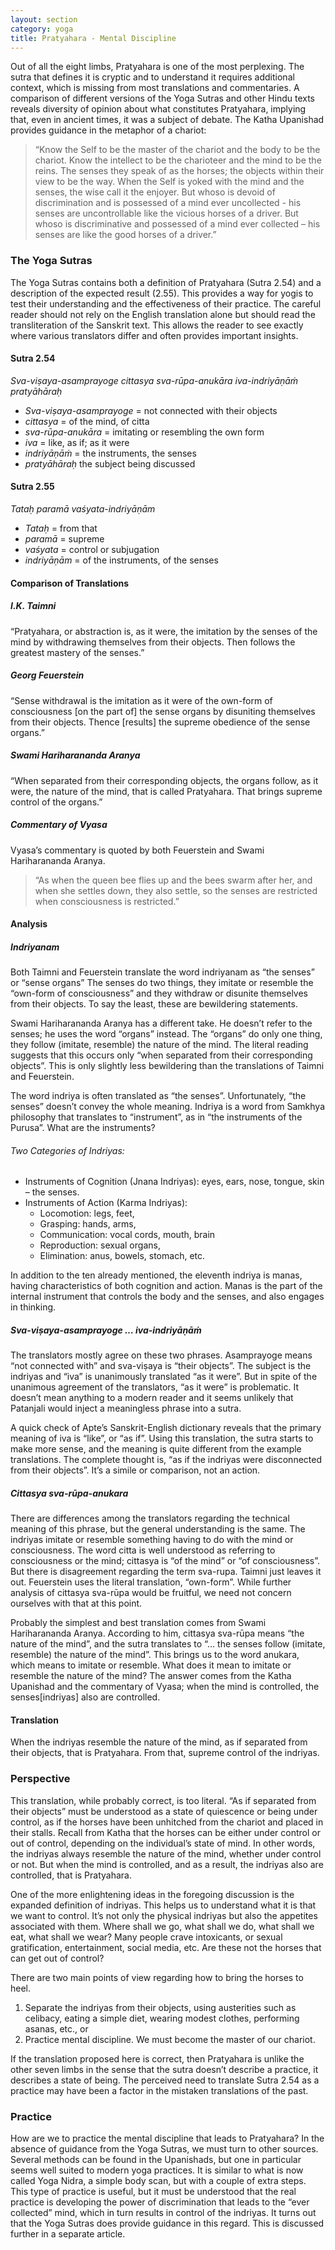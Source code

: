 ```yaml
---
layout: section
category: yoga
title: Pratyahara - Mental Discipline
---
```

Out of all the eight limbs, Pratyahara is one of the most perplexing. The sutra that defines it is cryptic and to understand it requires additional context, which is missing from most translations and commentaries. A comparison of different versions of the Yoga Sutras and other Hindu texts reveals diversity of opinion about what constitutes Pratyahara, implying that, even in ancient times, it was a subject of debate. The Katha Upanishad provides guidance in the metaphor of a chariot:  

>“Know the Self to be the master of the chariot and the body to be the chariot. Know the intellect to be the charioteer and the mind to be the reins. The senses they speak of as the horses; the objects within their view to be the way. When the Self is yoked with the mind and the senses, the wise call it the enjoyer. But whoso is devoid of discrimination and is possessed of a mind ever uncollected - his senses are uncontrollable like the vicious horses of a driver. But whoso is discriminative and possessed of a mind ever collected – his senses are like the good horses of a driver.”

### The Yoga Sutras
The Yoga Sutras contains both a definition of Pratyahara (Sutra 2.54) and a description of the expected result (2.55). This provides a way for yogis to test their understanding and the effectiveness of their practice. The careful reader should not rely on the English translation alone but should read the transliteration of the Sanskrit text. This allows the reader to see exactly where various translators differ and often provides important insights.

#### Sutra 2.54
*Sva-viṣaya-asamprayoge cittasya sva-rūpa-anukāra iva-indriyāṇāṁ pratyāhāraḥ*
- *Sva-viṣaya-asamprayoge* = not connected with their objects
- *cittasya* = of the mind, of citta
- *sva-rūpa-anukāra* = imitating or resembling the own form
- *iva* = like, as if; as it were 
- *indriyāṇāṁ* = the instruments, the senses
- *pratyāhāraḥ* the subject being discussed

#### Sutra 2.55
*Tataḥ paramā vaśyata-indriyāṇām*
- *Tataḥ* = from that
- *paramā* = supreme
- *vaśyata* = control or subjugation
- *indriyāṇām* = of the instruments, of the senses

#### Comparison of Translations
##### I.K. Taimni
“Pratyahara, or abstraction is, as it were, the imitation by the senses of the mind by withdrawing themselves from their objects.
Then follows the greatest mastery of the senses.”

##### Georg Feuerstein
“Sense withdrawal is the imitation as it were of the own-form of consciousness [on the part of] the sense organs by disuniting themselves from their objects.
Thence [results] the supreme obedience of the sense organs.”

##### Swami Hariharananda Aranya
“When separated from their corresponding objects, the organs follow, as it were, the nature of the mind, that is called Pratyahara.
That brings supreme control of the organs.”

##### Commentary of Vyasa
 Vyasa’s commentary is quoted by both Feuerstein and Swami Hariharananda Aranya.  
>“As when the queen bee flies up and the bees swarm after her, and when she settles down, they also settle, so the senses are restricted when consciousness is restricted.”

#### Analysis 
##### Indriyanam
Both Taimni and Feuerstein translate the word indriyanam as “the senses” or “sense organs” The senses do two things, they imitate or resemble the “own-form of consciousness” and they withdraw or disunite themselves from their objects. To say the least, these are bewildering statements. 

Swami Hariharananda Aranya has a different take. He doesn’t refer to the senses; he uses the word “organs” instead. The “organs” do only one thing, they follow (imitate, resemble) the nature of the mind.  The literal reading suggests that this occurs only “when separated from their corresponding objects”. This is only slightly less bewildering than the translations of Taimni and Feuerstein. 

The word indriya is often translated as “the senses”. Unfortunately, “the senses” doesn’t convey the whole meaning. Indriya is a word from Samkhya philosophy that translates to “instrument”, as in “the instruments of the Purusa”. What are the instruments?

###### Two Categories of Indriyas:
- Instruments of Cognition (Jnana Indriyas): eyes, ears, nose, tongue, skin – the senses.  
- Instruments of Action (Karma Indriyas):
    - Locomotion: legs, feet, 
    - Grasping: hands, arms, 
    - Communication: vocal cords, mouth, brain
    - Reproduction: sexual organs, 
    - Elimination: anus, bowels, stomach, etc.

In addition to the ten already mentioned, the eleventh indriya is manas, having characteristics of both cognition and action. Manas is the part of the internal instrument that controls the body and the senses, and also engages in thinking.

##### Sva-viṣaya-asamprayoge … iva-indriyāṇāṁ
The translators mostly agree on these two phrases. Asamprayoge means “not connected with” and sva-viṣaya is “their objects”. The subject is the indriyas and “iva” is unanimously translated “as it were”.  But in spite of the unanimous agreement of the translators, “as it were” is problematic. It doesn’t mean anything to a modern reader and it seems unlikely that Patanjali would inject a meaningless phrase into a sutra.

A quick check of Apte’s Sanskrit-English dictionary reveals that the primary meaning of iva is “like”, or “as if”. Using this translation, the sutra starts to make more sense, and the meaning is quite different from the example translations. The complete thought is, “as if the indriyas were disconnected from their objects”. It’s a simile or comparison, not an action. 

##### Cittasya sva-rūpa-anukara
There are differences among the translators regarding the technical meaning of this phrase, but the general understanding is the same. The indriyas imitate or resemble something having to do with the mind or consciousness. The word citta is well understood as referring to consciousness or the mind; cittasya  is “of the mind” or “of consciousness”. But there is disagreement regarding the term sva-rupa. Taimni just leaves it out. Feuerstein uses the literal translation, “own-form”. While further analysis of cittasya sva-rūpa would be fruitful, we need not concern ourselves with that at this point. 

Probably the simplest and best translation comes from Swami Hariharananda Aranya. According to him, cittasya sva-rūpa means “the nature of the mind”, and the sutra translates to “… the senses follow (imitate, resemble) the nature of the mind”.  This brings us to the word anukara,  which means to imitate or resemble. What does it mean to imitate or resemble the nature of the mind? The answer comes from the Katha Upanishad and the commentary of Vyasa; when the mind is controlled, the senses[indriyas] also are controlled. 

#### Translation
When the indriyas resemble the nature of the mind, as if separated from their objects, that is Pratyahara. From that, supreme control of the indriyas.

### Perspective 
This translation, while probably correct, is too literal. “As if separated from their objects” must be understood as a state of quiescence or being under control, as if the horses have been unhitched from the chariot and placed in their stalls. Recall from Katha that the horses can be either under control or out of control, depending on the individual’s state of mind. In other words, the indriyas always resemble the nature of the mind, whether under control or not. But when the mind is controlled, and as a result, the indriyas also are controlled, that is Pratyahara.

One of the more enlightening ideas in the foregoing discussion is the expanded definition of indriyas. This helps us to understand what it is that we want to control. It’s not only the physical indriyas but also the appetites associated with them.  Where shall we go, what shall we do, what shall we eat, what shall we wear? Many people crave intoxicants, or sexual gratification, entertainment, social media, etc. Are these not the horses that can get out of control? 

There are two main points of view regarding how to bring the horses to heel. 
1.	Separate the indriyas from their objects, using austerities such as celibacy, eating a simple diet, wearing modest clothes, performing asanas, etc., or
2.	Practice mental discipline. We must become the master of our chariot.

If the translation proposed here is correct, then Pratyahara is unlike the other seven limbs in the sense that the sutra doesn’t describe a practice, it describes a state of being. The perceived need to translate Sutra 2.54 as a practice may have been a factor in the mistaken translations of the past. 

### Practice
How are we to practice the mental discipline that leads to Pratyahara? In the absence of guidance from the Yoga Sutras, we must turn to other sources. Several methods can be found in the Upanishads, but one in particular seems well suited to modern yoga practices. It is similar to what is now called Yoga Nidra, a simple body scan, but with a couple of extra steps. This type of practice is useful, but it must be understood that the real practice is developing the power of discrimination that leads to the “ever collected” mind, which in turn results in control of the indriyas. It turns out that the Yoga Sutras does provide guidance in this regard. This is discussed further in a separate article.
